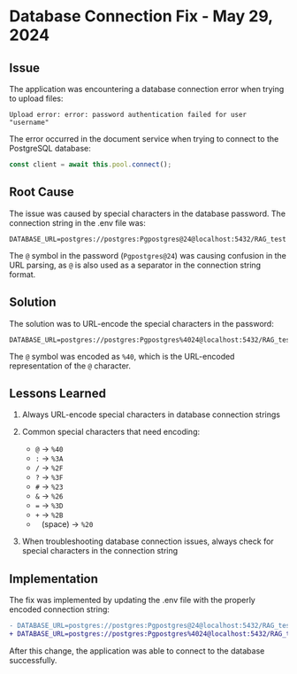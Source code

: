 # Database Connection Fix - May 29, 2024

## Issue

The application was encountering a database connection error when trying to upload files:

```
Upload error: error: password authentication failed for user "username"
```

The error occurred in the document service when trying to connect to the PostgreSQL database:

```typescript
const client = await this.pool.connect();
```

## Root Cause

The issue was caused by special characters in the database password. The connection string in the .env file was:

```
DATABASE_URL=postgres://postgres:Pgpostgres@24@localhost:5432/RAG_test
```

The `@` symbol in the password (`Pgpostgres@24`) was causing confusion in the URL parsing, as `@` is also used as a separator in the connection string format.

## Solution

The solution was to URL-encode the special characters in the password:

```
DATABASE_URL=postgres://postgres:Pgpostgres%4024@localhost:5432/RAG_test
```

The `@` symbol was encoded as `%40`, which is the URL-encoded representation of the `@` character.

## Lessons Learned

1. Always URL-encode special characters in database connection strings
2. Common special characters that need encoding:

   - `@` → `%40`
   - `:` → `%3A`
   - `/` → `%2F`
   - `?` → `%3F`
   - `#` → `%23`
   - `&` → `%26`
   - `=` → `%3D`
   - `+` → `%2B`
   - ` ` (space) → `%20`

3. When troubleshooting database connection issues, always check for special characters in the connection string

## Implementation

The fix was implemented by updating the .env file with the properly encoded connection string:

```diff
- DATABASE_URL=postgres://postgres:Pgpostgres@24@localhost:5432/RAG_test
+ DATABASE_URL=postgres://postgres:Pgpostgres%4024@localhost:5432/RAG_test
```

After this change, the application was able to connect to the database successfully.
